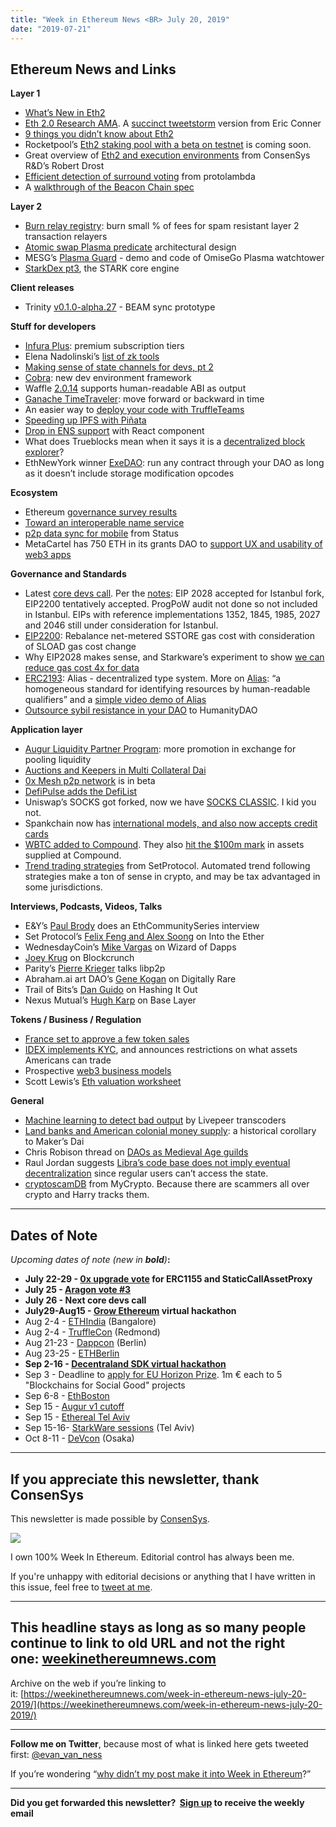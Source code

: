 ```yaml
---
title: "Week in Ethereum News <BR> July 20, 2019"
date: "2019-07-21"
---
```


## **Ethereum News and Links**

**Layer 1**

- [What’s New in Eth2](https://notes.ethereum.org/c/Sk8Zs--CQ/https%3A%2F%2Fbenjaminion.xyz%2Fnewineth2%2F20190719.html)
- [Eth 2.0 Research AMA](https://www.reddit.com/r/ethereum/comments/cdg8v6/ama_we_are_the_eth_20_research_team_pt_2/). A [succinct tweetstorm](https://twitter.com/econoar/status/1150890624725315584) version from Eric Conner
- [9 things you didn’t know about Eth2](https://our.status.im/9-things-you-didnt-know-about-ethereum-2-0/)
- Rocketpool’s [Eth2 staking pool with a beta on testnet](https://medium.com/rocket-pool/development-update-17-july-2019-f3af7466cbd3) is coming soon.
- Great overview of [Eth2 and execution environments](https://drive.google.com/file/d/1ufvspealOGje6GPp-yJnCeO73bch1wRe/edit) from ConsenSys R&D’s Robert Drost
- [Efficient detection of surround voting](https://github.com/protolambda/eth2-surround) from protolambda
- A [walkthrough of the Beacon Chain spec](https://notes.ethereum.org/jDcuUp3-T8CeFTv0YpAsHw?view)

**Layer 2**

- [Burn relay registry](https://ethresear.ch/t/burn-relay-registry-decentralized-transaction-abstraction-on-layer-2/5820): burn small % of fees for spam resistant layer 2 transaction relayers
- [Atomic swap Plasma predicate](https://plasma.build/t/architecture-design-idea-of-atomic-swap-predicate/124) architectural design
- MESG’s [Plasma Guard](https://medium.com/mesg/plasma-is-not-secure-unless-you-watch-it-196d23130367) - demo and code of OmiseGo Plasma watchtower
- [StarkDex pt3](https://medium.com/starkware/starkdex-deep-dive-the-stark-core-engine-497942d0f0ab), the STARK core engine

**Client releases**

- Trinity [v0.1.0-alpha.27](https://github.com/ethereum/trinity/releases/tag/v0.1.0-alpha.27) - BEAM sync prototype

**Stuff for developers**

- [Infura Plus](https://blog.infura.io/today-we-are-launching-infura-plus-c19114c1849d): premium subscription tiers
- Elena Nadolinski’s [list of zk tools](https://docs.google.com/presentation/d/1-QB6DAHliQRAUW5rdCqSRQ_w6W2yGTidB61UWzq_p20/edit#slide=id.g5dd7a461f4_0_512)
- [Making sense of state channels for devs, pt 2](https://medium.com/celer-network/c-l4-8525ffc2d5f)
- [Cobra](https://github.com/cobraframework/cobra): new dev environment framework
- Waffle [2.0.14](https://github.com/EthWorks/Waffle/releases/tag/2.0.14) supports human-readable ABI as output
- [Ganache TimeTraveler](https://github.com/ejwessel/GanacheTimeTraveler/): move forward or backward in time
- An easier way to [deploy your code with TruffleTeams](https://www.trufflesuite.com/blog/an-easier-way-to-deploy-your-smart-contracts)
- [Speeding up IPFS with Piñata](https://medium.com/pinata/ipfs-scalability-f0a6f8a7d42b)
- [Drop in ENS support](https://medium.com/the-ethereum-name-service/new-react-ens-address-component-lets-you-drop-in-ens-support-to-your-dapp-b31863ba85a6) with React component
- What does Trueblocks mean when it says it is a [decentralized block explorer](https://medium.com/coinmonks/a-time-ordered-index-of-time-ordered-immutable-data-e28ced3417cc)?
- EthNewYork winner [ExeDAO](https://medium.com/@exedao/exedao-secure-arbitrary-execution-on-ethereum-smart-contracts-b5a1854d30b2): run any contract through your DAO as long as it doesn’t include storage modification opcodes

**Ecosystem**

- Ethereum [governance survey results](https://medium.com/coinmonks/ethereum-governance-survey-results-c67c11695f2a)
- [Toward an interoperable name service](https://medium.com/the-ethereum-name-service/towards-interoperable-name-service-standard-9e6c0dd0ee35)
- [p2p data sync for mobile](https://vac.dev/p2p-data-sync-for-mobile) from Status
- MetaCartel has 750 ETH in its grants DAO to [support UX and usability of web3 apps](https://medium.com/metacartel/metacartel-dao-rises-e0646393718b)

**Governance and Standards**

- Latest [core devs call](https://youtu.be/41kiRf1E-jI?t=143). Per the [notes](https://github.com/ethereum/pm/blob/734be683d3bef403ac883e7ab13b2b7e4d3022b2/All%20Core%20Devs%20Meetings/Meeting%2065.md): EIP 2028 accepted for Istanbul fork, EIP2200 tentatively accepted. ProgPoW audit not done so not included in Istanbul. EIPs with reference implementations 1352, 1845, 1985, 2027 and 2046 still under consideration for Istanbul.
- [EIP2200](https://github.com/ethereum/EIPs/blob/e4d4ea348e06c54d0075c400dc7b72430d427ff1/EIPS/eip-2200.md): Rebalance net-metered SSTORE gas cost with consideration of SLOAD gas cost change
- Why EIP2028 makes sense, and Starkware’s experiment to show [we can reduce gas cost 4x for data](https://ethereum-magicians.org/t/eip-2028-transaction-data-gas-cost-reduction/3280/24)
- [ERC2193](https://github.com/loredanacirstea/EIPs/blob/779d145a140f086e93576acbd82faaab1c0c2012/EIPS/eip-2193.md): Alias - decentralized type system. More on [Alias](https://medium.com/@loredana.cirstea/flexible-alias-or-why-ens-is-obsolete-a1353030f445): “a homogeneous standard for identifying resources by human-readable qualifiers” and a [simple video demo of Alias](https://youtu.be/7jYVjoLsx1A)
- [Outsource sybil resistance in your DAO](https://bitfalls.com/2019/07/16/outsourcing-sybil-resistance-in-your-dao-with-modifiers/) to HumanityDAO

**Application layer**

- [Augur Liquidity Partner Program](https://www.augur.net/blog/pooling-liquidity/): more promotion in exchange for pooling liquidity
- [Auctions and Keepers in Multi Collateral Dai](https://github.com/makerdao/developerguides/blob/master/keepers/auctions/auctions-101.md)
- [0x Mesh p2p network](https://twitter.com/0xProject/status/1152005400809504768) is in beta
- [DefiPulse adds the DefiList](https://defipulse.com/blog/meet-the-defi-list/)
- Uniswap’s SOCKS got forked, now we have [SOCKS CLASSIC](https://medium.com/@unisocksclassic/why-we-decided-to-fork-socks-223c08eb488f). I kid you not.
- Spankchain now has [international models, and also now accepts credit cards](https://medium.com/spankchain/spank-live-update-international-and-fiat-5abc7defecea)
- [WBTC added to Compound](https://medium.com/compound-finance/adding-wbtc-to-the-compound-protocol-b032da38511c). They also [hit the $100m mark](https://twitter.com/rleshner/status/1152683453059489794) in assets supplied at Compound.
- [Trend trading strategies](https://medium.com/set-protocol/introducing-trend-trading-strategies-on-tokensets-8e69ed268a41) from SetProtocol. Automated trend following strategies make a ton of sense in crypto, and may be tax advantaged in some jurisdictions.

**Interviews, Podcasts, Videos, Talks** 

- E&Y’s [Paul Brody](https://www.reddit.com/r/ethtrader/comments/cf4x60/paul_brody_on_ey_ethereum_and_enterprise/) does an EthCommunitySeries interview
- Set Protocol’s [Felix Feng and Alex Soong](https://ethhub.substack.com/p/set-protocol-automating-asset-management) on Into the Ether
- WednesdayCoin’s [Mike Vargas](https://anchor.fm/wizardofdapps/episodes/Episode-11-Wednesday-Coin-with-Mike-Vargas-e4l90l) on Wizard of Dapps
- [Joey Krug](https://podcasts.apple.com/us/podcast/61-augur-conversation-on-crypto-user-acquisition-joey/id1350649166?i=1000444680842) on Blockcrunch
- Parity’s [Pierre Krieger](https://www.youtube.com/watch?v=_9o6RTYG_xk) talks libp2p
- Abraham.ai art DAO’s [Gene Kogan](https://overcast.fm/+N6TEwPLlE) on Digitally Rare
- Trail of Bits’s [Dan Guido](http://thebitcoinpodcast.com/hashing-it-out-53/) on Hashing It Out
- Nexus Mutual’s [Hugh Karp](https://twitter.com/DavidJN79/status/1150748593608900610) on Base Layer

**Tokens / Business / Regulation**

- [France set to approve a few token sales](https://www.reuters.com/article/us-crypto-currencies-regulation-france/france-to-approve-first-crypto-issuers-as-new-rules-loom-idUSKCN1UB18P)
- [IDEX implements KYC](https://medium.com/idex/idex-kyc-transition-period-and-updated-asset-availability-for-us-markets-set-to-begin-d45e945f842d), and announces restrictions on what assets Americans can trade
- Prospective [web3 business models](https://medium.com/ahnboard/web3-business-models-in-the-wild-fdbc93f9713b)
- Scott Lewis’s [Eth valuation worksheet](https://docs.google.com/spreadsheets/d/1eQysicmKjkSllgBBss5YY490y96G2hfSRVzcfakOwXM/edit#gid=0)

**General**

- [Machine learning to detect bad output](https://medium.com/@epiclabs.io/machine-learning-for-video-transcoding-verification-in-livepeers-ecosystem-i-e020ed11d6b4) by Livepeer transcoders
- [Land banks and American colonial money supply](https://medium.com/coinmonks/makerdao-18th-century-edition-bd15722d9193): a historical corollary to Maker’s Dai
- Chris Robison thread on [DAOs as Medieval Age guilds](https://twitter.com/CBobRobison/status/1151964362229207040)
- Raul Jordan suggests [Libra’s code base does not imply eventual decentralization](https://www.tokendaily.co/blog/a-close-look-at-libra-s-source-code) since regular users can’t access the state.
- [cryptoscamDB](https://medium.com/mycrypto/introducing-cryptoscamdb-org-77125e140650) from MyCrypto. Because there are scammers all over crypto and Harry tracks them.

* * *

## **Dates of Note**

_Upcoming dates of note (new in **bold**)_**:**

- **July 22-29 - [0x upgrade vote](https://blog.0xproject.com/vote-with-zrx-to-add-support-for-erc-1155-and-the-staticcallassetproxy-49a855807bcd) for ERC1155 and StaticCallAssetProxy**
- **July 25 - [Aragon vote #3](https://blog.aragon.org/final-details-for-aragon-network-vote-3/)**
- **July 26 - Next core devs call**
- **July29-Aug15 - [Grow Ethereum](https://hackathons.gitcoin.co/grow-ethereum/) virtual hackathon**
- Aug 2-4 - [ETHIndia](https://ethindia.co/) (Bangalore)
- Aug 2-4 - [TruffleCon](https://www.truffleframework.com/trufflecon2019) (Redmond)
- Aug 21-23 - [Dappcon](https://dappcon.io/) (Berlin)
- Aug 23-25 - [ETHBerlin](https://ethberlinzwei.com/)
- **Sep 2-16 - [Decentraland SDK virtual hackathon](https://hack.decentraland.org/)**
- Sep 3 - Deadline to [apply for EU Horizon Prize](https://ec.europa.eu/info/funding-tenders/opportunities/portal/screen/opportunities/topic-details/blockchain-eicprize-2019). 1m € each to 5 "Blockchains for Social Good" projects
- Sep 6-8 - [EthBoston](https://eth.boston/)
- Sep 15 - [Augur v1 cutoff](https://www.augur.net/blog/v1-cutoff/)
- Sep 15 - [Ethereal Tel Aviv](https://etherealsummit.com/events/ethereal-tel-aviv/)
- Sep 15-16- [StarkWare sessions](https://www.starkware.co/sessions/) (Tel Aviv)
- Oct 8-11 - [DeVcon](https://devcon.org/) (Osaka)

* * *

## **If you appreciate this newsletter, thank ConsenSys**

This newsletter is made possible by [ConsenSys](https://consensys.net/).  

[![](https://cdn.substack.com/image/fetch/w_1100,c_limit,f_auto,q_auto:good/https%3A%2F%2Fbucketeer-e05bbc84-baa3-437e-9518-adb32be77984.s3.amazonaws.com%2Fpublic%2Fimages%2F08f1b2fd-57e2-4d4b-bd42-730c769114be_240x240.jpeg)](https://cdn.substack.com/image/fetch/c_limit,f_auto,q_auto:good/https%3A%2F%2Fbucketeer-e05bbc84-baa3-437e-9518-adb32be77984.s3.amazonaws.com%2Fpublic%2Fimages%2F08f1b2fd-57e2-4d4b-bd42-730c769114be_240x240.jpeg)

  
I own 100% Week In Ethereum. Editorial control has always been me.

If you're unhappy with editorial decisions or anything that I have written in this issue, feel free to [tweet at me](https://twitter.com/evan_van_ness).

* * *

## **This headline stays as long as so many people continue to link to old URL and not the right one: [weekinethereumnews.com](https://weekinethereumnews.com/)** 

Archive on the web if you’re linking to it: [https://weekinethereumnews.com/week-in-ethereum-news-july-20-2019/](https://weekinethereumnews.com/week-in-ethereum-news-july-20-2019/)

* * *

**Follow me on Twitter**, because most of what is linked here gets tweeted first: [@evan\_van\_ness](https://twitter.com/evan_van_ness)

If you’re wondering “[why didn’t my post make it into Week in Ethereum](https://www.evanvanness.com/post/179914035841/why-didnt-my-post-make-the-newsletter)?”

* * *

**Did you get forwarded this newsletter?  [Sign up](https://weekinethereum.substack.com/subscribe#about) to receive the weekly email**
